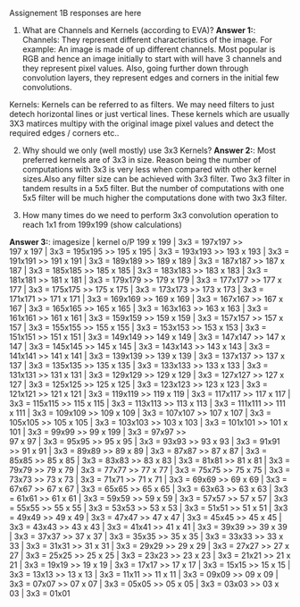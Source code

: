Assignement 1B responses are here

1. What are Channels and Kernels (according to EVA)?
**Answer 1:**: 
Channels:
They represent different characteristics of the image.
For example: An image is made of up different channels. Most popular is RGB and hence an image initially
to start with will have 3 channels and they represent pixel values.
Also, going further down through convolution layers, they represent edges and corners in the initial few convolutions.

Kernels:
Kernels can be referred to as filters. We may need filters to just detech  horizontal lines or just vertical lines.
These kernels which are usually 3X3 matirces multipy with the original image pixel values and detect the required edges / corners etc..


2. Why should we only (well mostly) use 3x3 Kernels?
**Answer 2:**: 
Most preferred kernels are of 3x3 in size. Reason being the  number of computations with 3x3 is very less when compared with other kernel
sizes.Also any filter size can be achieved with 3x3 filter. Two 3x3 filter in tandem results in a 5x5 filter. But the number of computations with one 5x5 filter will be much higher the computations done with two 3x3 filter. 


3. How many times do we need to perform 3x3 convolution operation to reach 1x1 from 199x199 (show calculations)

**Answer 3:**: 
imagesize | kernel      o/P
199 x 199 | 3x3   =      197x197 >>       
197 x 197 | 3x3   =      195x195 >>
195 x 195 | 3x3   =      193x193 >>
193 x 193 | 3x3   =      191x191 >>
191 x 191 | 3x3   =      189x189 >>
189 x 189 | 3x3   =      187x187 >>
187 x 187 | 3x3   =      185x185 >>
185 x 185 | 3x3   =      183x183 >>
183 x 183 | 3x3   =      181x181 >>
181 x 181 | 3x3   =      179x179 >>
179 x 179 | 3x3   =      177x177 >>
177 x 177 | 3x3   =      175x175 >>
175 x 175 | 3x3   =      173x173 >>
173 x 173 | 3x3   =      171x171 >>
171 x 171 | 3x3   =      169x169 >>
169 x 169 | 3x3   =      167x167 >>
167 x 167 | 3x3   =      165x165 >>
165 x 165 | 3x3   =      163x163 >>
163 x 163 | 3x3   =      161x161 >>
161 x 161 | 3x3   =      159x159 >>
159 x 159 | 3x3   =      157x157 >>
157 x 157 | 3x3   =      155x155 >>
155 x 155 | 3x3   =      153x153 >>
153 x 153 | 3x3   =      151x151 >>
151 x 151 | 3x3   =      149x149 >>
149 x 149 | 3x3   =      147x147 >>
147 x 147 | 3x3   =      145x145 >>
145 x 145 | 3x3   =      143x143 >>
143 x 143 | 3x3   =      141x141 >>
141 x 141 | 3x3   =      139x139 >>
139 x 139 | 3x3   =      137x137 >>
137 x 137 | 3x3   =      135x135 >>
135 x 135 | 3x3   =      133x133 >>
133 x 133 | 3x3   =      131x131 >>
131 x 131 | 3x3   =      129x129 >>
129 x 129 | 3x3   =      127x127 >>
127 x 127 | 3x3   =      125x125 >>
125 x 125 | 3x3   =      123x123 >>
123 x 123 | 3x3   =      121x121 >>
121 x 121 | 3x3   =      119x119 >>
119 x 119 | 3x3   =      117x117 >>
117 x 117 | 3x3   =      115x115 >>
115 x 115 | 3x3   =      113x113 >>
113 x 113 | 3x3   =      111x111 >>
111 x 111 | 3x3   =      109x109 >>
109 x 109 | 3x3   =      107x107 >>
107 x 107 | 3x3   =      105x105 >>
105 x 105 | 3x3   =      103x103 >>
103 x 103 | 3x3   =      101x101 >>
101 x 101 | 3x3   =       99x99  >>
99 x 199  | 3x3   =        97x97 >>       
97 x 97 | 3x3   =      95x95 >>
95 x 95 | 3x3   =      93x93 >>
93 x 93 | 3x3   =      91x91 >>
91 x 91 | 3x3   =      89x89 >>
89 x 89 | 3x3   =      87x87 >>
87 x 87 | 3x3   =      85x85 >>
85 x 85 | 3x3   =      83x83 >>
83 x 83 | 3x3   =      81x81 >>
81 x 81 | 3x3   =      79x79 >>
79 x 79 | 3x3   =      77x77 >>
77 x 77 | 3x3   =      75x75 >>
75 x 75 | 3x3   =      73x73 >>
73 x 73 | 3x3   =      71x71 >>
71 x 71 | 3x3   =      69x69 >>
69 x 69 | 3x3   =      67x67 >>
67 x 67 | 3x3   =      65x65 >>
65 x 65 | 3x3   =      63x63 >>
63 x 63 | 3x3   =      61x61 >>
61 x 61 | 3x3   =      59x59 >>
59 x 59 | 3x3   =      57x57 >>
57 x 57 | 3x3   =      55x55 >>
55 x 55 | 3x3   =      53x53 >>
53 x 53 | 3x3   =      51x51 >>
51 x 51 | 3x3   =      49x49 >>
49 x 49 | 3x3   =      47x47 >>
47 x 47 | 3x3   =      45x45 >>
45 x 45 | 3x3   =      43x43 >>
43 x 43 | 3x3   =      41x41 >>
41 x 41 | 3x3   =      39x39 >>
39 x 39 | 3x3   =      37x37 >>
37 x 37 | 3x3   =      35x35 >>
35 x 35 | 3x3   =      33x33 >>
33 x 33 | 3x3   =      31x31 >>
31 x 31 | 3x3   =      29x29 >>
29 x 29 | 3x3   =      27x27 >>
27 x 27 | 3x3   =      25x25 >>
25 x 25 | 3x3   =      23x23 >>
23 x 23 | 3x3   =      21x21 >>
21 x 21 | 3x3   =      19x19 >>
19 x 19 | 3x3   =      17x17 >>
17 x 17 | 3x3   =      15x15 >>
15 x 15 | 3x3   =      13x13 >>
13 x 13 | 3x3   =      11x11 >>
11 x 11 | 3x3   =      09x09 >>
09 x 09 | 3x3   =      07x07 >>
07 x 07 | 3x3   =      05x05 >>
05 x 05 | 3x3   =      03x03 >>
03 x 03 | 3x3   =      01x01 
